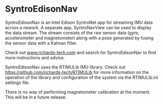 # SyntroEdisonNav

SyntroEdisonNav is an Intel Edison SyntroNet app for streaming IMU data across a nework. A separate app, SyntroNavView can be used to display the data stream. The stream consists of the raw sensor data (gyro, accelerometer and magnetometer) along with a pose generated by fusing the sensor data with a Kalman filter.

Check out www.richards-tech.com and search for SyntroEdisonNav to find more instructions and advice.

SyntroEdisonNav uses the RTIMULib IMU library. Check out https://github.com/richards-tech/RTIMULib for more information on the operation of the library and configuration of the system via the RTIMULib.ini settings file.

There is no way of performing magnetometer calibration at the moment. This will be in a future release.
